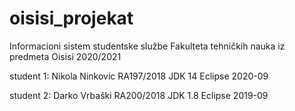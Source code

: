 # oisisi_projekat
Informacioni sistem studentske službe Fakulteta tehničkih nauka iz predmeta Oisisi 2020/2021

student 1: Nikola Ninkovic RA197/2018 JDK 14 Eclipse 2020-09


student 2: Darko Vrbaški RA200/2018 JDK 1.8 Eclipse 2019-09

